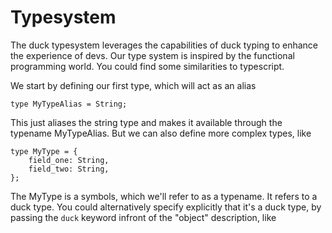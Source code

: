 # Typesystem
The duck typesystem leverages the capabilities of duck typing to enhance the experience of devs.
Our type system is inspired by the functional programming world. You could find some similarities to typescript.

We start by defining our first type, which will act as an alias

```duck
type MyTypeAlias = String;
```

This just aliases the string type and makes it available through the typename MyTypeAlias.
But we can also define more complex types, like

```duck
type MyType = {
    field_one: String,
    field_two: String,
};
```

The MyType is a symbols, which we'll refer to as a typename. It refers to a duck type. You could alternatively specify explicitly that it's a duck type, by passing the `duck` keyword infront of the "object" description, like

